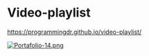  # Video-playlist
 
 https://programmingdr.github.io/video-playlist/
 
 [![Portafolio-14.png](https://i.postimg.cc/fy6143ZC/Portafolio-14.png)](https://postimg.cc/9wYLZQDw)

